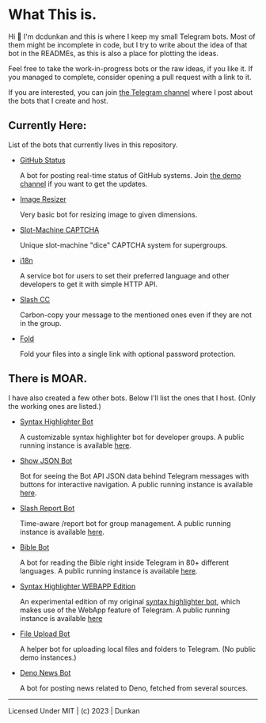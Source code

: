 # What This is.

Hi :wave: I'm dcdunkan and this is where I keep my small Telegram bots. Most of
them might be incomplete in code, but I try to write about the idea of that bot
in the READMEs, as this is also a place for plotting the ideas.

Feel free to take the work-in-progress bots or the raw ideas, if you like it. If
you managed to complete, consider opening a pull request with a link to it.

If you are interested, you can join [the Telegram channel](https://t.me/dcbots)
where I post about the bots that I create and host.

## Currently Here:

List of the bots that currently lives in this repository.

- [GitHub Status](./github_status)

  A bot for posting real-time status of GitHub systems. Join
  [the demo channel](https://t.me/status_gh) if you want to get the updates.
- [Image Resizer](./image_resize)

  Very basic bot for resizing image to given dimensions.
- [Slot-Machine CAPTCHA](./slot_machine_captcha)

  Unique slot-machine "dice" CAPTCHA system for supergroups.
- [i18n](./i18n)

  A service bot for users to set their preferred language and other developers
  to get it with simple HTTP API.
- [Slash CC](./cc)

  Carbon-copy your message to the mentioned ones even if they are not in the
  group.
- [Fold](./fold)

  Fold your files into a single link with optional password protection.

## There is MOAR.

I have also created a few other bots. Below I'll list the ones that I host.
(Only the working ones are listed.)

- [Syntax Highlighter Bot](https://github.com/dcdunkan/syntax-highlighter-bot)

  A customizable syntax highlighter bot for developer groups. A public running
  instance is available [here](https://t.me/syntaxybot).
- [Show JSON Bot](https://github.com/dcdunkan/show-json-bot)

  Bot for seeing the Bot API JSON data behind Telegram messages with buttons for
  interactive navigation. A public running instance is available
  [here](https://t.me/jsoonbot).
- [Slash Report Bot](https://github.com/dcdunkan/ryportbot)

  Time-aware /report bot for group management. A public running instance is
  available [here](https://t.me/ryportbot).
- [Bible Bot](https://github.com/dcdunkan/bible-bot)

  A bot for reading the Bible right inside Telegram in 80+ different languages.
  A public running instance is available [here](https://t.me/scripturbot).
- [Syntax Highlighter WEBAPP Edition](https://github.com/dcdunkan/tg-webapp-syntax-highlighter)

  An experimental edition of my original
  [syntax highlighter bot](https://github.com/dcdunkan/syntax-highlighter-bot),
  which makes use of the WebApp feature of Telegram. A public running instance
  is available [here](https://t.me/syntaxyybot)
- [File Upload Bot](https://github.com/dcdunkan/file-upload-bot)

  A helper bot for uploading local files and folders to Telegram. (No public
  demo instances.)
- [Deno News Bot](https://github.com/dcdunkan/deno-bot)

  A bot for posting news related to Deno, fetched from several sources.

---

Licensed Under MIT | (c) 2023 | Dunkan
